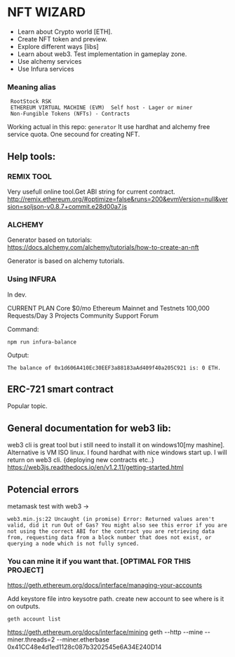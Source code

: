 
# NFT WIZARD

  - Learn about Crypto world [ETH].
  - Create NFT token and preview.
  - Explore different ways [libs]
  - Learn about web3. Test implementation in gameplay zone.
  - Use alchemy services
  - Use Infura services

### Meaning alias
```
 RootStock RSK
 ETHEREUM VIRTUAL MACHINE (EVM)  Self host - Lager or miner
 Non-Fungible Tokens (NFTs) - Contracts
```

Working actual in this repo:
 `generator`
  It use hardhat and alchemy free service quota.
  One secound for creating NFT.


## Help tools:

### REMIX TOOL
Very usefull online tool.Get ABI string for current contract.
http://remix.ethereum.org/#optimize=false&runs=200&evmVersion=null&version=soljson-v0.8.7+commit.e28d00a7.js


### ALCHEMY
Generator based on tutorials:
https://docs.alchemy.com/alchemy/tutorials/how-to-create-an-nft

Generator is based on alchemy tutorials.


### Using INFURA
In dev.

CURRENT PLAN
Core $0/mo
Ethereum Mainnet and Testnets
100,000 Requests/Day
3 Projects
Community Support Forum

Command:
```
npm run infura-balance
```
Output:
```
The balance of 0x1d606A410Ec30EEF3a88183aAd409f40a205C921 is: 0 ETH.
```

## ERC-721 smart contract
   Popular topic.


## General documentation for web3 lib:

web3 cli is great tool but i still need to install it on windows10[my mashine].
Alternative is VM ISO linux. I found hardhat with nice windows start up.
I will return on web3 cli. {deploying new contracts etc..}
https://web3js.readthedocs.io/en/v1.2.11/getting-started.html


## Potencial errors

metamask test with web3 ->
```
web3.min.js:22 Uncaught (in promise) Error: Returned values aren't valid, did it run Out of Gas? You might also see this error if you are not using the correct ABI for the contract you are retrieving data from, requesting data from a block number that does not exist, or querying a node which is not fully synced.
```


### You can mine it if you want that. [OPTIMAL FOR THIS PROJECT]
https://geth.ethereum.org/docs/interface/managing-your-accounts

Add keystore file intro keysotre path. create new account to see where is it on outputs.
```
geth account list
```

https://geth.ethereum.org/docs/interface/mining
geth --http --mine --miner.threads=2 --miner.etherbase 0x41CC48e4d1ed1128c087b3202545e6A34E240D14
